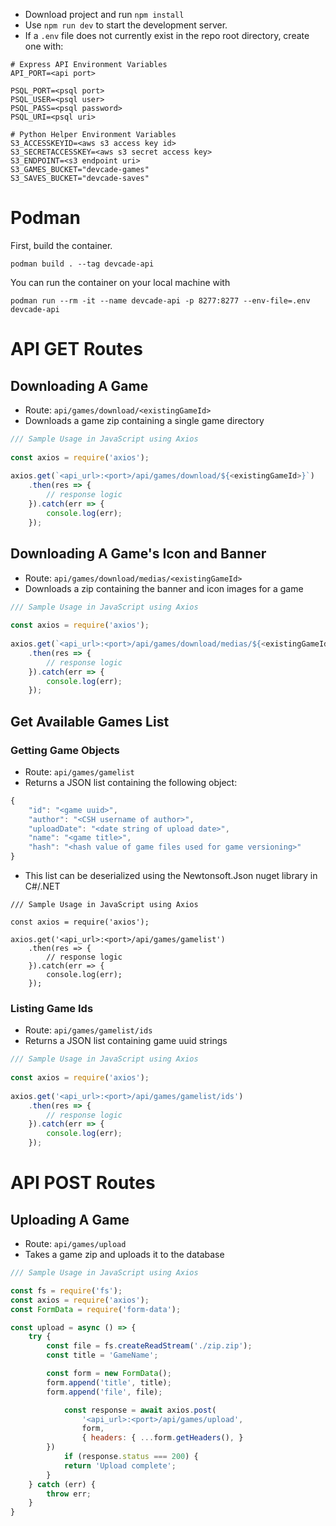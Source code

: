 - Download project and run `npm install`
- Use `npm run dev` to start the development server.
- If a `.env` file does not currently exist in the repo root directory, create one with:
```
# Express API Environment Variables
API_PORT=<api port>

PSQL_PORT=<psql port>
PSQL_USER=<psql user>
PSQL_PASS=<psql password>
PSQL_URI=<psql uri>

# Python Helper Environment Variables
S3_ACCESSKEYID=<aws s3 access key id>
S3_SECRETACCESSKEY=<aws s3 secret access key>
S3_ENDPOINT=<s3 endpoint uri>
S3_GAMES_BUCKET="devcade-games"
S3_SAVES_BUCKET="devcade-saves"
```

# Podman

First, build the container.
```
podman build . --tag devcade-api
```

You can run the container on your local machine with
```
podman run --rm -it --name devcade-api -p 8277:8277 --env-file=.env devcade-api
```

# API GET Routes

## Downloading A Game
- Route: `api/games/download/<existingGameId>`	
- Downloads a game zip containing a single game directory
	
```javascript
/// Sample Usage in JavaScript using Axios
	
const axios = require('axios');
	
axios.get(`<api_url>:<port>/api/games/download/${<existingGameId>}`)
	.then(res => {
		// response logic
	}).catch(err => {
		console.log(err);
	});
```

## Downloading A Game's Icon and Banner
- Route: `api/games/download/medias/<existingGameId>`
- Downloads a zip containing the banner and icon images for a game
	
```javascript
/// Sample Usage in JavaScript using Axios
	
const axios = require('axios');
	
axios.get(`<api_url>:<port>/api/games/download/medias/${<existingGameId>}`)
	.then(res => {
		// response logic
	}).catch(err => {
		console.log(err);
	});
```

## Get Available Games List

### Getting Game Objects
- Route: `api/games/gamelist`	
- Returns a JSON list containing the following object:
	
```javascript
{
	"id": "<game uuid>",
	"author": "<CSH username of author>",
	"uploadDate": "<date string of upload date>",
	"name": "<game title>",
	"hash": "<hash value of game files used for game versioning>"
}
```
	
- This list can be deserialized using the Newtonsoft.Json nuget library in C#/.NET	

```
/// Sample Usage in JavaScript using Axios
	
const axios = require('axios');
	
axios.get('<api_url>:<port>/api/games/gamelist')
	.then(res => {
		// response logic
	}).catch(err => {
		console.log(err);
	});
```

### Listing Game Ids
- Route: `api/games/gamelist/ids`
- Returns a JSON list containing game uuid strings
	
```javascript
/// Sample Usage in JavaScript using Axios
	
const axios = require('axios');
	
axios.get('<api_url>:<port>/api/games/gamelist/ids')
	.then(res => {
		// response logic
	}).catch(err => {
		console.log(err);
	});
```

# API POST Routes

## Uploading A Game
- Route: `api/games/upload`	
- Takes a game zip and uploads it to the database
	
```javascript
/// Sample Usage in JavaScript using Axios

const fs = require('fs');
const axios = require('axios');
const FormData = require('form-data');

const upload = async () => {
	try {
		const file = fs.createReadStream('./zip.zip');
		const title = 'GameName';

		const form = new FormData();
		form.append('title', title);
		form.append('file', file);

			const response = await axios.post(
				'<api_url>:<port>/api/games/upload', 
				form, 
				{ headers: { ...form.getHeaders(), }
		})
			if (response.status === 200) {
			return 'Upload complete';        
		}
	} catch (err) {
		throw err;
	}
}
```